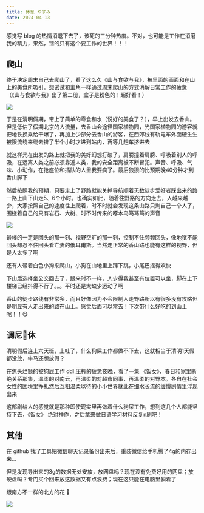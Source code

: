 ```yaml
---
title: 休息 やすみ
date: 2024-04-13
---
```


感觉写 blog 的热情消退下去了，该死的三分钟热度。不对，也可能是工作在消磨我的精力，果然，错的只有这个要工作的世界！！！

## 爬山

终于决定周末自己去爬山了，看了这么久《山与食欲与我》，被里面的画面和在山上的美食所吸引，想试试和主角一样通过周末爬山的方式消解日常工作的疲惫（《山与食欲与我》出了第二册，盒子是粉色的！超好看！）

![](https://img1.doubanio.com/view/subject/l/public/s34530829.jpg)

于是在清明假期，带上了简单的零食和水（说好的美食了？），早上出发去香山。但是低估了假期北京的人流量，去香山会途径国家植物园，光国家植物园的游客就把地铁换乘给干爆了，再加上少部分去香山的游客，在西郊线有轨电车外面硬生生被限流绕来绕去排了半个小时才进到站内，再等几趟车挤进去

就这样光在出发的路上就把我的美好幻想打破了，肩膀撞着肩膀、呼吸着别人的呼吸，在远离人类之前必须靠近人类，我的安全距离被不断冒犯。声音、呼吸、气味、小动作，在抢座位和插队的人里我要疯了。最后狼狈的比预期晚40分钟才到香山脚下

然后按照我的预期，只要走上了野路就能关掉导航顺着无数徒步爱好者踩出来的路一路上山下山走5、6个小时。也确实如此，随着往野路的方向走去，人越来越少，大家按照自己的速度往上爬着，时不时就会发现这条山路只剩自己一个人了，围绕着自己的只有岩石、大树、时不时传来的啄木鸟笃笃笃的声音

![](https://kingan-md-img.oss-cn-guangzhou.aliyuncs.com/blog/20240413154620691.jpeg?x-oss-process=image/format,webp/resize,w_640)

最棒的一定是回头的那一刻、视野空旷的那一刻，控制不住频频回头，像地狱不能回头却忍不住回头看亡妻的俄耳甫斯。当然走正常的香山路也能有这样的视野，但是人太多了啊

还有人带着白色小狗来爬山，小狗在山地里上蹿下跳，小尾巴摇得欢快

下山后选择坐公交回去了，跟来时不一样，人少得我甚至有位置可以坐，脚在上下楼梯已经抖得不行了。。。平时还是太缺少运动了啊

香山的徒步路线有非常多，而且好像因为不会限制人走野路所以有很多没有攻略但是明显有人走出来的路在山上。感觉后面可以常去！下次带什么好吃的到山上呢！！😋

## 调尼🐎休

清明假后连上六天班，上吐了，什么狗屎工作都做不下去，这就相当于清明1天假都没放，牛马还想放假？

在焦头烂额的被狗屁工作 ddl 压榨的疲惫夜晚，看了一集 《饭女》，春日和家里断绝关系那集，温柔的对南云，再温柔的对超市同事，再温柔的对野本。各自在社会女性的困境里挣扎然后互相温柔以待的小小世界就此在细水长流的缓慢剧情里浮现出来

这部剧给人的感觉就是那种即使现实里再做着什么狗屎工作，想到这几个人都能坚持下去，《饭女》 绝对神作，之后拿来做日语学习材料反复n刷吧！

## 其他

在 github 找了工具把微信聊天记录备份出来后，重装微信给手机腾了4g的内存出来...

但是发现导出来的3g的数据无处安放，放网盘吗？现在没有免费好用的网盘；放硬盘吗？专门买个回来放这数据又有点浪费；现在这只能在电脑里躺着了

跟南方不一样的北方的花 🌸

![](https://kingan-md-img.oss-cn-guangzhou.aliyuncs.com/blog/20240413154937134.jpeg?x-oss-process=image/format,webp/resize,w_640)
